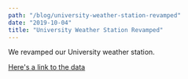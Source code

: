 ```yaml
---
path: "/blog/university-weather-station-revamped"
date: "2019-10-04"
title: "University Weather Station Revamped"
---
```



We revamped our University weather station.

[Here's a link to the data](https://app.konectgds.com/kiosk/c8c55446-9283-4acc-94c1-4a2ff81b6186)